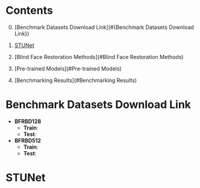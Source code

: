 # **Contents**

0. [Benchmark Datasets Download Link](#{Benchmark Datasets Download Link})

1. [STUNet](#STUNet)
2. [Blind Face Restoration Methods](#Blind Face Restoration Methods)
3. [Pre-trained Models](#Pre-trained Models)
4. [Benchmarking Results](#Benchmarking Results)

# **Benchmark Datasets Download Link**

- **BFRBD128**
  - **Train**:
  - **Test**:
- **BFRBD512**
  - **Train**:
  - **Test**:

# **STUNet**

